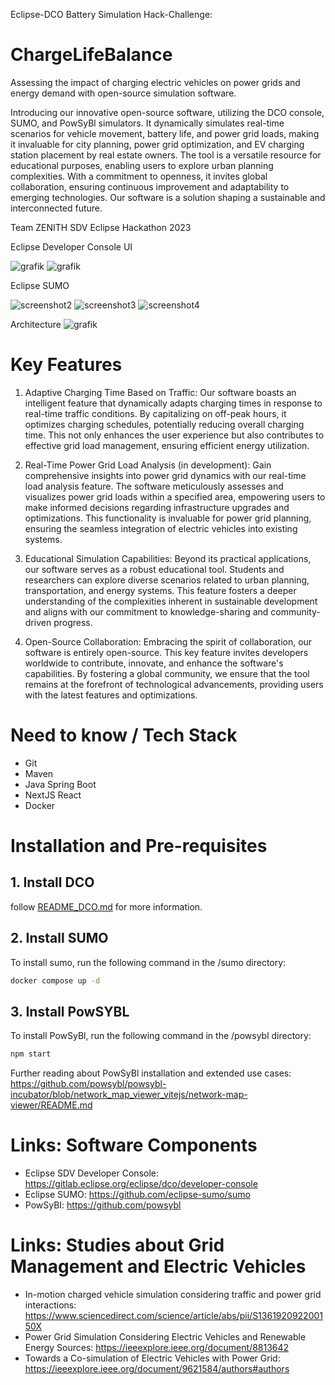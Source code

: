 Eclipse-DCO Battery Simulation Hack-Challenge:

# ChargeLifeBalance

Assessing the impact of charging electric vehicles on power grids and energy demand with open-source simulation software. 

Introducing our innovative open-source software, utilizing the DCO console, SUMO, and PowSyBl simulators. It dynamically simulates real-time scenarios for vehicle movement, battery life, and power grid loads, making it invaluable for city planning, power grid optimization, and EV charging station placement by real estate owners. The tool is a versatile resource for educational purposes, enabling users to explore urban planning complexities. With a commitment to openness, it invites global collaboration, ensuring continuous improvement and adaptability to emerging technologies. Our software is a solution shaping a sustainable and interconnected future.

Team ZENITH
SDV Eclipse Hackathon 2023

Eclipse Developer Console UI

![grafik](docs/images/PLB_1.png)
![grafik](docs/images/PLB_2.png)

Eclipse SUMO

![screenshot2](docs/images/sumo_1.png)
![screenshot3](docs/images/sumo_2.png)
![screenshot4](docs/images/sumo_3.png)

Architecture
![grafik](docs/images/CLB_diagram.svg "System Diagram: Eclipse Developer Console DCO")

# Key Features

1. Adaptive Charging Time Based on Traffic:
Our software boasts an intelligent feature that dynamically adapts charging times in response to real-time traffic conditions. By capitalizing on off-peak hours, it optimizes charging schedules, potentially reducing overall charging time. This not only enhances the user experience but also contributes to effective grid load management, ensuring efficient energy utilization.

2. Real-Time Power Grid Load Analysis (in development):
Gain comprehensive insights into power grid dynamics with our real-time load analysis feature. The software meticulously assesses and visualizes power grid loads within a specified area, empowering users to make informed decisions regarding infrastructure upgrades and optimizations. This functionality is invaluable for power grid planning, ensuring the seamless integration of electric vehicles into existing systems.

3. Educational Simulation Capabilities:
Beyond its practical applications, our software serves as a robust educational tool. Students and researchers can explore diverse scenarios related to urban planning, transportation, and energy systems. This feature fosters a deeper understanding of the complexities inherent in sustainable development and aligns with our commitment to knowledge-sharing and community-driven progress.

4. Open-Source Collaboration:
Embracing the spirit of collaboration, our software is entirely open-source. This key feature invites developers worldwide to contribute, innovate, and enhance the software's capabilities. By fostering a global community, we ensure that the tool remains at the forefront of technological advancements, providing users with the latest features and optimizations.


# Need to know / Tech Stack

- Git
- Maven
- Java Spring Boot
- NextJS React
- Docker

# Installation and Pre-requisites

## 1. Install DCO
  follow [README_DCO.md](./README_DCO.md) for more information.

## 2. Install SUMO

To install sumo, run the following command in the /sumo directory:

```bash
docker compose up -d
```

## 3. Install PowSYBL

To install PowSyBl, run the following command in the /powsybl directory:

```bash
npm start
```

Further reading about PowSyBl installation and extended use cases: https://github.com/powsybl/powsybl-incubator/blob/network_map_viewer_vitejs/network-map-viewer/README.md

# Links: Software Components

- Eclipse SDV Developer Console: https://gitlab.eclipse.org/eclipse/dco/developer-console
- Eclipse SUMO: https://github.com/eclipse-sumo/sumo
- PowSyBI: https://github.com/powsybl

# Links: Studies about Grid Management and Electric Vehicles

- In-motion charged vehicle simulation considering traffic and power grid interactions: https://www.sciencedirect.com/science/article/abs/pii/S136192092200150X 
- Power Grid Simulation Considering Electric Vehicles and Renewable Energy Sources: https://ieeexplore.ieee.org/document/8813642
- Towards a Co-simulation of Electric Vehicles with Power Grid: https://ieeexplore.ieee.org/document/9621584/authors#authors
